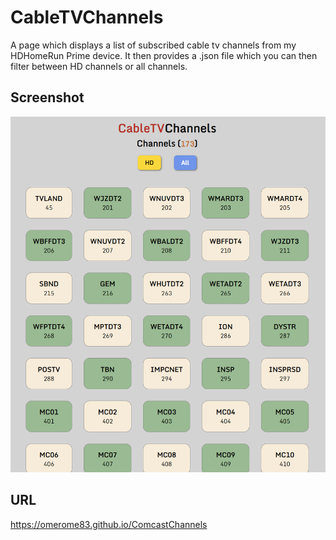 # CableTVChannels

A page which displays a list of subscribed cable tv channels from my HDHomeRun Prime device. It then provides a .json file which you can then filter between HD channels or all channels.

## Screenshot
![](./screenshot.png)

## URL
https://omerome83.github.io/ComcastChannels
 
